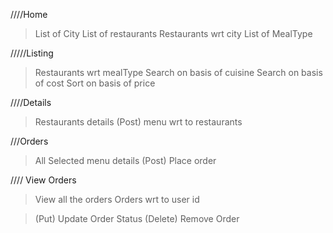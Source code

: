 ////Home
> List of City
> List of restaurants
> Restaurants wrt city
> List of MealType

/////Listing
> Restaurants wrt mealType
> Search on basis of cuisine
> Search on basis of cost
> Sort on basis of price

////Details
> Restaurants details
> (Post) menu wrt to restaurants

///Orders
> All Selected menu details
> (Post) Place order

//// View Orders
> View all the orders
> Orders wrt to user id

> (Put) Update Order Status
> (Delete) Remove Order